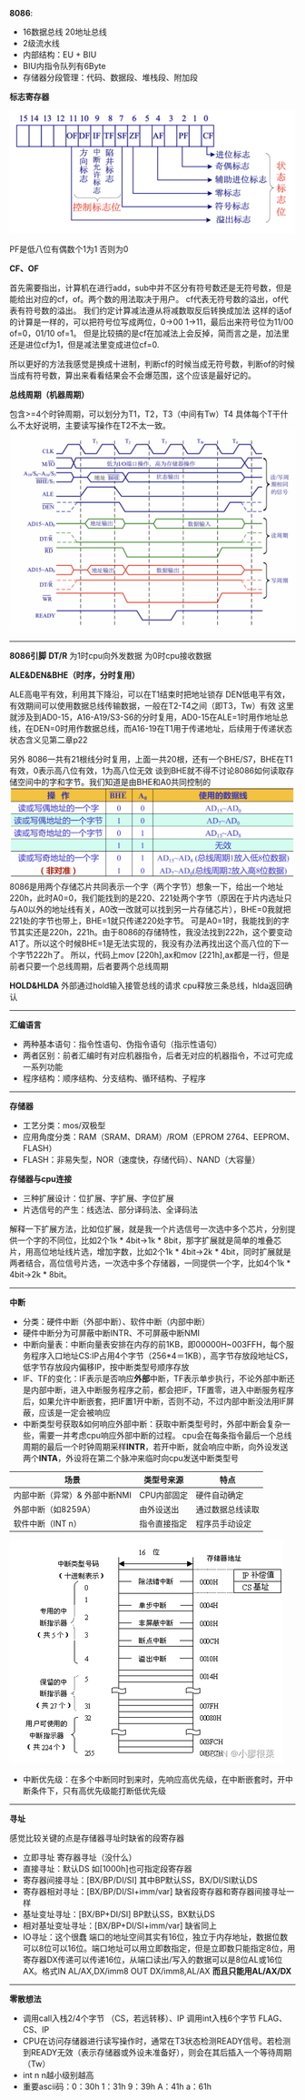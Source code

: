 **8086**:
- 16数据总线 20地址总线 
- 2级流水线
- 内部结构：EU + BIU
- BIU内指令队列有6Byte
- 存储器分段管理：代码、数据段、堆栈段、附加段


**标志寄存器**

![alt text](notes/pictures/8086_4.png)

PF是低八位有偶数个1为1 否则为0

**CF、OF**

首先需要指出，计算机在进行add，sub中并不区分有符号数还是无符号数，但是能给出对应的cf，of。两个数的用法取决于用户。
cf代表无符号数的溢出，of代表有符号数的溢出。
我们约定计算减法遵从将减数取反后转换成加法
这样的话of的计算是一样的，可以把符号位写成两位，0->00 1->11，最后出来符号位为11/00 of=0，01/10 of=1。
但是比较搞的是cf在加减法上会反掉，简而言之是，加法里还是进位cf为1，但是减法里变成进位cf=0.

所以更好的方法我感觉是换成十进制，判断cf的时候当成无符号数，判断of的时候当成有符号数，算出来看看结果会不会爆范围，这个应该是最好记的。


**总线周期（机器周期）**

包含>=4个时钟周期，可以划分为T1，T2，T3（中间有Tw）T4
具体每个T干什么不太好说明，主要读写操作在T2不太一致。
![alt text](notes/pictures/8086_1.png)

---

**8086引脚**
**DT/R**
为1时cpu向外发数据 为0时cpu接收数据

**ALE&DEN&BHE（时序，分时复用）**

ALE高电平有效，利用其下降沿，可以在T1结束时把地址锁存
DEN低电平有效，有效期间可以使用数据总线传输数据，一般在T2-T4之间（即T3，Tw）有效
这里就涉及到AD0-15，A16-A19/S3-S6的分时复用，AD0-15在ALE=1时用作地址总线，在DEN=0时用作数据总线，而A16-19在T1用于传递地址，后续用于传递状态 状态含义见第二章p22

另外 8086一共有21根线分时复用，上面一共20根，还有一个BHE/S7，BHE在T1有效，0表示高八位有效，1为高八位无效
谈到BHE就不得不讨论8086如何读取存储空间中的字和字节。我们知道是由BHE和A0共同控制的
![alt text](notes/pictures/8086_2.png)
8086是用两个存储芯片共同表示一个字（两个字节）想象一下，给出一个地址220h，此时A0=0，我们能找到的是220、221处两个字节（原因在于片内选址只与A0以外的地址线有关，A0改一改就可以找到另一片存储芯片），BHE=0我就把221处的字节也带上，BHE=1就只传递220处字节。
可是A0=1时，我能找到的字节其实还是220h，221h。由于8086的存储特性，我没法找到222h，这个要变动A1了。所以这个时候BHE=1是无法实现的，我没有办法再找出这个高八位的下一个字节222h了。
所以，代码上mov [220h],ax和mov [221h],ax都是一行，但是前者只要一个总线周期，后者要两个总线周期

**HOLD&HLDA**
外部通过hold输入接管总线的请求 cpu释放三条总线，hlda返回确认

---

**汇编语言**

- 两种基本语句：指令性语句、伪指令语句（指示性语句）
- 两者区别：前者汇编时有对应机器指令，后者无对应的机器指令，不过可完成一系列功能
- 程序结构：顺序结构、分支结构、循环结构、子程序

---

**存储器**

- 工艺分类：mos/双极型
- 应用角度分类：RAM（SRAM、DRAM）/ROM（EPROM 2764、EEPROM、FLASH）
- FLASH：非易失型，NOR（速度快，存储代码）、NAND（大容量）

**存储器与cpu连接**

- 三种扩展设计：位扩展、字扩展、字位扩展
- 片选信号的产生：线选法、部分译码法、全译码法

解释一下扩展方法，比如位扩展，就是我一个片选信号一次选中多个芯片，分别提供一个字的不同位，比如2个1k * 4bit->1k * 8bit，那字扩展就是简单的堆叠芯片，用高位地址线片选，增加字数，比如2个1k * 4bit->2k * 4bit，同时扩展就是两者结合，高位信号片选，一次选中多个存储器，一同提供一个字，比如4个1k * 4bit->2k * 8bit。

---

**中断**

- 分类：硬件中断（外部中断）、软件中断（内部中断）
- 硬件中断分为可屏蔽中断INTR、不可屏蔽中断NMI
- 中断向量表：中断向量表安排在内存的前1KB，即00000H~003FFH，每个服务程序入口地址CS:IP占用4个字节（256*4＝1KB），高字节存放段地址CS，低字节存放段内偏移IP，按中断类型号顺序存放
- IF、TF的变化：IF表示是否响应**外部**中断，TF表示单步执行，不论外部中断还是内部中断，进入中断服务程序之前，都会把IF，TF置零，进入中断服务程序后，如果允许中断嵌套，把IF置1开中断，否则不动，不过内部中断没法用IF屏蔽，应该是一定会被响应
- 中断类型号获取&如何响应外部中断：获取中断类型号时，外部中断会复杂一些，需要一并考虑cpu响应外部中断的过程。
cpu会在每条指令最后一个总线周期的最后一个时钟周期采样**INTR**，若开中断，就会响应中断，向外设发送两个**INTA**，外设将在第二个脉冲来临时向cpu发送中断类型号
  
场景 | 类型号来源 | 特点
| --- | ---- | ------- |
内部中断（异常）& 外部中断NMI | CPU内部固定 | 硬件自动确定
外部中断（如8259A） | 由外设送出 | 通过数据总线读取
软件中断（INT n） | 指令直接指定 | 程序员手动设定

![alt text](notes/pictures/8086_3.png)
- 中断优先级：在多个中断同时到来时，先响应高优先级，在中断嵌套时，开中断条件下，只有高优先级能打断低优先级

---

**寻址**

感觉比较关键的点是存储器寻址时缺省的段寄存器
- 立即寻址 寄存器寻址（没什么）
- 直接寻址：默认DS 如[1000h]也可指定段寄存器
- 寄存器间接寻址：[BX/BP/DI/SI] 其中BP默认SS，BX/DI/SI默认DS
- 寄存器相对寻址：[BX/BP/DI/SI+imm/var] 缺省段寄存器和寄存器间接寻址一样
- 基址变址寻址：[BX/BP+DI/SI] BP默认SS，BX默认DS
- 相对基址变址寻址：[BX/BP+DI/SI+imm/var] 缺省同上
- IO寻址：这个很蠢 端口的地址空间其实有16位，独立于内存地址，数据位数可以8位可以16位。端口地址可以用立即数指定，但是立即数只能指定8位，用寄存器DX传递可以传递16位，从端口读出/写入的数据可以是8位AL或16位AX。格式IN AL/AX,DX/imm8  OUT DX/imm8,AL/AX **而且只能用AL/AX/DX**

---

**零散想法**

- 调用call入栈2/4个字节 （CS，若远转移）、IP
  调用int入栈6个字节 FLAG、CS、IP
- CPU在访问存储器进行读写操作时，通常在T3状态检测READY信号。若检测到READY无效（表示存储器或外设未准备好），则会在其后插入一个等待周期（Tw）
- int n n越小级别越高
- 重要ascii码：0：30h 1：31h 9：39h A：41h a：61h



